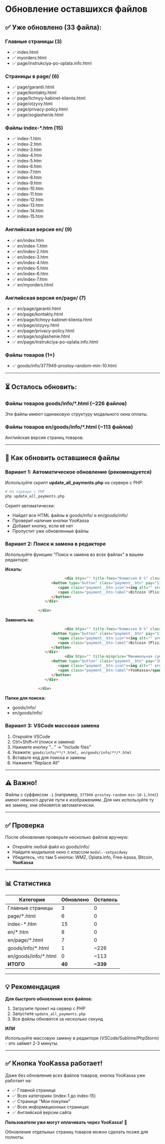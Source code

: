 # Обновление оставшихся файлов

## ✅ Уже обновлено (33 файла):

### Главные страницы (3)
- ✅ index.html
- ✅ myorders.html  
- ✅ page/instrukciya-po-oplata.info.html

### Страницы в page/ (6)
- ✅ page/garantii.html
- ✅ page/kontakty.html
- ✅ page/lichnyy-kabinet-klienta.html
- ✅ page/otzyvy.html
- ✅ page/privacy-policy.html
- ✅ page/soglashenie.html

### Файлы index-*.htm (15)
- ✅ index-1.htm
- ✅ index-2.htm
- ✅ index-3.htm
- ✅ index-4.htm
- ✅ index-5.htm
- ✅ index-6.htm
- ✅ index-7.htm
- ✅ index-8.htm
- ✅ index-9.htm
- ✅ index-10.htm
- ✅ index-11.htm
- ✅ index-12.htm
- ✅ index-13.htm
- ✅ index-14.htm
- ✅ index-15.htm

### Английская версия en/ (9)
- ✅ en/index.htm
- ✅ en/index-1.htm
- ✅ en/index-2.htm
- ✅ en/index-3.htm
- ✅ en/index-4.htm
- ✅ en/index-5.htm
- ✅ en/index-6.htm
- ✅ en/index-7.htm
- ✅ en/myorders.html

### Английская версия en/page/ (7)
- ✅ en/page/garantii.html
- ✅ en/page/kontakty.html
- ✅ en/page/lichnyy-kabinet-klienta.html
- ✅ en/page/otzyvy.html
- ✅ en/page/privacy-policy.html
- ✅ en/page/soglashenie.html
- ✅ en/page/instrukciya-po-oplata.info.html

### Файлы товаров (1+)
- ✅ goods/info/377949-prostoy-random-min-10.html

---

## ⏳ Осталось обновить:

### Файлы товаров goods/info/*.html (~226 файлов)

Эти файлы имеют одинаковую структуру модального окна оплаты.

### Файлы товаров en/goods/info/*.html (~113 файлов)

Английская версия страниц товаров.

---

## 🔧 Как обновить оставшиеся файлы

### Вариант 1: Автоматическое обновление (рекомендуется)

Используйте скрипт **update_all_payments.php** на сервере с PHP:

```bash
# На сервере с PHP
php update_all_payments.php
```

Скрипт автоматически:
- Найдет все HTML файлы в goods/info/ и en/goods/info/
- Проверит наличие кнопки YooKassa
- Добавит кнопку, если её нет
- Пропустит уже обновленные файлы

### Вариант 2: Поиск и замена в редакторе

Используйте функцию "Поиск и замена во всех файлах" в вашем редакторе:

**Искать:**
```html
                           <div btps="" title-fees="Комиссия 0 %" class="payment__item item--cryptocurrency">
                     <button type="button" class="payment__btn" pay="11">
                        <span class="payment__btn-icon"><img alt="" src="../../source/custom/css/imperiumkey/img/icons/payments/cryptonator.png"></span>
                        <span class="payment__btn-label">Bitcoin (Plisio.net)</span>
                     </button>
                  </div>
            
               </div>
```

**Заменить на:**
```html
                           <div btps="" title-fees="Комиссия 0 %" class="payment__item item--cryptocurrency">
                     <button type="button" class="payment__btn" pay="11">
                        <span class="payment__btn-icon"><img alt="" src="../../source/custom/css/imperiumkey/img/icons/payments/cryptonator.png"></span>
                        <span class="payment__btn-label">Bitcoin (Plisio.net)</span>
                     </button>
                  </div>
                           <div btps="" title-minprice="Минимальная сумма к оплате: 10" title-fees="Комиссия 2.8 %" class="payment__item item--cryptocurrency">
                     <button type="button" class="payment__btn" pay="30">
                        <span class="payment__btn-icon"><img alt="" src="../../source/custom/css/imperiumkey/img/icons/payments/yookassa.svg"></span>
                        <span class="payment__btn-label">YooKassa</span>
                     </button>
                  </div>
            
               </div>
```

**Папки для поиска:**
- goods/info/
- en/goods/info/

### Вариант 3: VSCode массовая замена

1. Откройте VSCode
2. Ctrl+Shift+H (поиск и замена)
3. Нажмите кнопку "..." → "Include files"
4. Укажите: `goods/info/**/*.html, en/goods/info/**/*.html`
5. Вставьте код для поиска и замены
6. Нажмите "Replace All"

---

## ⚠️ Важно!

Файлы с суффиксом `-1` (например, `377949-prostoy-random-min-10-1.html`) имеют немного другие пути к изображениям. Для них используйте ту же замену, они обновятся автоматически.

---

## ✅ Проверка

После обновления проверьте несколько файлов вручную:
- Откройте любой файл из goods/info/
- Найдите модальное окно с классом `modal--setpaidway`
- Убедитесь, что там 5 кнопок: WMZ, Oplata.info, Free-kassa, Bitcoin, **YooKassa**

---

## 📊 Статистика

| Категория | Обновлено | Осталось |
|-----------|-----------|----------|
| Главные страницы | 3 | 0 |
| page/*.html | 6 | 0 |
| index-*.htm | 15 | 0 |
| en/*.htm | 8 | 0 |
| en/page/*.html | 7 | 0 |
| goods/info/*.html | 1 | ~226 |
| en/goods/info/*.html | 0 | ~113 |
| **ИТОГО** | **40** | **~339** |

---

## 💡 Рекомендация

**Для быстрого обновления всех файлов:**

1. Загрузите проект на сервер с PHP
2. Запустите `update_all_payments.php`
3. Все файлы обновятся за несколько секунд

**ИЛИ**

Используйте массовую замену в редакторе (VSCode/Sublime/PhpStorm) - это займет 2-3 минуты.

---

## ✅ Кнопка YooKassa работает!

Даже без обновления всех файлов товаров, кнопка YooKassa уже работает на:
- ✅ Главной странице
- ✅ Всех категориях (index-1 до index-15)
- ✅ Странице "Мои покупки"
- ✅ Всех информационных страницах
- ✅ Английской версии сайта

**Пользователи уже могут оплачивать через YooKassa!** 🎉

Обновление отдельных страниц товаров можно сделать позже для полноты.

